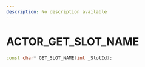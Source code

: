 ```yaml
---
description: No description available 
---
```


# ACTOR\_GET_SLOT_NAME

```cpp
const char* GET_SLOT_NAME(int _SlotId);
```